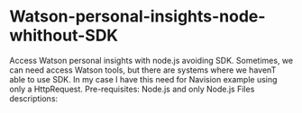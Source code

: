 # Watson-personal-insights-node-whithout-SDK
Access Watson personal insights with node.js avoiding SDK.
Sometimes, we can need access Watson tools, but there are systems where we havenT able to use SDK.
In my case I have this need for Navision example using only a HttpRequest.
Pre-requisites: Node.js and only Node.js
Files descriptions:

